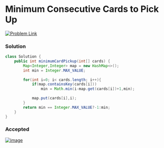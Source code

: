 #  Minimum Consecutive Cards to Pick Up

[![Problem Link](https://img.shields.io/badge/-LeetCode-FFA116?style=for-the-badge&logo=LeetCode&logoColor=black)](https://leetcode.com/problems/minimum-consecutive-cards-to-pick-up/)



### Solution
```java
class Solution {
    public int minimumCardPickup(int[] cards) {
        Map<Integer,Integer> map = new HashMap<>();
        int min = Integer.MAX_VALUE;
        
        for(int i=0; i< cards.length; i++){
            if(map.containsKey(cards[i]))
                min = Math.min(i-map.get(cards[i])+1,min);
            
            map.put(cards[i],i);
        }
        return min == Integer.MAX_VALUE?-1:min;
    }
}

```


### Accepted
[![image](https://user-images.githubusercontent.com/98543049/211139085-8b9cdfc4-3b70-4ba1-b43c-9e1eaaaa1c52.png)](https://leetcode.com/submissions/detail/873121333/)
